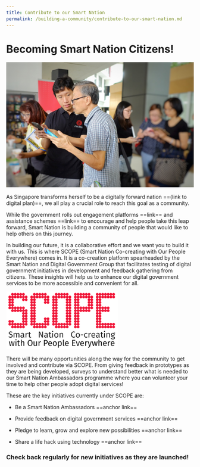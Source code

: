 ```yaml
---
title: Contribute to our Smart Nation
permalink: /building-a-community/contribute-to-our-smart-nation.md
---
```


# Becoming Smart Nation Citizens!

![Smart Nation outreach](/images/SNA-outreach.jpg)

As Singapore transforms herself to be a digitally forward nation ==(link to digital plan)==, we all play a crucial role to reach this goal as a community.

While the government rolls out engagement platforms ==link== and assistance schemes ==link== to encourage and help people take this leap forward, Smart Nation is building a community of people that would like to help others on this journey.

In building our future, it is a collaborative effort and we want you to build it with us. This is where SCOPE (Smart Nation Co-creating with Our People Everywhere) comes in. It is a co-creation platform spearheaded by the Smart Nation and Digital Government Group that facilitates testing of digital government initiatives in development and feedback gathering from citizens. These insights will help us to enhance our digital government services to be more accessible and convenient for all.

![SCOPE](/images/scope-logo.png)

There will be many opportunities along the way for the community to get involved and contribute via SCOPE. From giving feedback in prototypes as they are being developed, surveys to understand better what is needed to our Smart Nation Ambassadors programme where you can volunteer your time to help other people adopt digital services!

These are the key initiatives currently under SCOPE are:

- Be a Smart Nation Ambassadors ==anchor link==

- Provide feedback on digital government services ==anchor link==

- Pledge to learn, grow and explore new possibilities ==anchor link==

- Share a life hack using technology ==anchor link==

### Check back regularly for new initiatives as they are launched!
